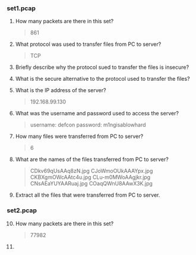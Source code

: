### set1.pcap
1. How many packets are there in this set?
	> 861
2. What protocol was used to transfer files from PC to server?
	> TCP
3. Briefly describe why the protocol sued to transfer the files is insecure?
	>
4. What is the secure alternative to the protocol used to transfer the files?
	>
5. What is the IP address of the server?
	> 192.168.99.130
6. What was the username and password used to access the server?
	> username: defcon
	> password: m1ngisablowhard 
7. How many files were transferred from PC to server?
	> 6
8. What are the names of the files transferred from PC to server?
	> CDkv69qUsAAq8zN.jpg
	> CJoWmoOUkAAAYpx.jpg
	> CKBXgmOWcAAtc4u.jpg
	> CLu-m0MWoAAgjkr.jpg
	> CNsAEaYUYAARuaj.jpg
	> COaqQWnU8AAwX3K.jpg
9. Extract all the files that were transferred from PC to server.

### set2.pcap
10. How many packets are there in this set?
    > 77982
11. 

